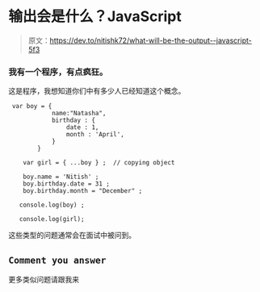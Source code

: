 # 输出会是什么？JavaScript

> 原文：<https://dev.to/nitishk72/what-will-be-the-output--javascript-5f3>

### 我有一个程序，有点疯狂。

这是程序，我想知道你们中有多少人已经知道这个概念。

```
 var boy = {
            name:"Natasha",
            birthday : {
                date : 1,
                month : 'April',                    
            }   
        }

    var girl = { ...boy } ;  // copying object

    boy.name = 'Nitish' ;  
    boy.birthday.date = 31 ;
    boy.birthday.month = "December" ;

   console.log(boy) ;

   console.log(girl); 
```

这些类型的问题通常会在面试中被问到。

## `Comment you answer`

更多类似问题请跟我来